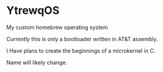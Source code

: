 # YtrewqOS

My custom homebrew operating system

Currently this is only a bootloader written in AT&T assembly.

I Have plans to create the beginnings of a microkernel in C.

Name will likely change.
